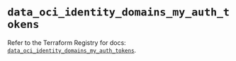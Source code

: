 # `data_oci_identity_domains_my_auth_tokens`

Refer to the Terraform Registry for docs: [`data_oci_identity_domains_my_auth_tokens`](https://registry.terraform.io/providers/hashicorp/oci/7.19.0/docs/data-sources/identity_domains_my_auth_tokens).
